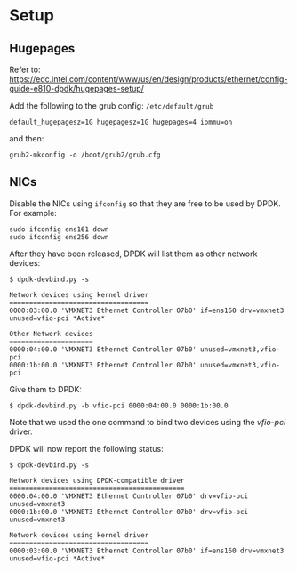 # Setup

## Hugepages
Refer to: https://edc.intel.com/content/www/us/en/design/products/ethernet/config-guide-e810-dpdk/hugepages-setup/

Add the following to the grub config: `/etc/default/grub`

```shell
default_hugepagesz=1G hugepagesz=1G hugepages=4 iommu=on
```

and then:
```shell
grub2-mkconfig -o /boot/grub2/grub.cfg
```

## NICs

Disable the NICs using `ifconfig` so that they are free to be used by DPDK. For example:
```shell
sudo ifconfig ens161 down
sudo ifconfig ens256 down
```

After they have been released, DPDK will list them as other network devices:
```shell
$ dpdk-devbind.py -s

Network devices using kernel driver
===================================
0000:03:00.0 'VMXNET3 Ethernet Controller 07b0' if=ens160 drv=vmxnet3 unused=vfio-pci *Active*

Other Network devices
=====================
0000:04:00.0 'VMXNET3 Ethernet Controller 07b0' unused=vmxnet3,vfio-pci
0000:1b:00.0 'VMXNET3 Ethernet Controller 07b0' unused=vmxnet3,vfio-pci

```

Give them to DPDK:
```shell
$ dpdk-devbind.py -b vfio-pci 0000:04:00.0 0000:1b:00.0
```
Note that we used the one command to bind two devices using the *vfio-pci* driver.

DPDK will now report the following status:
```shell
$ dpdk-devbind.py -s

Network devices using DPDK-compatible driver
============================================
0000:04:00.0 'VMXNET3 Ethernet Controller 07b0' drv=vfio-pci unused=vmxnet3
0000:1b:00.0 'VMXNET3 Ethernet Controller 07b0' drv=vfio-pci unused=vmxnet3

Network devices using kernel driver
===================================
0000:03:00.0 'VMXNET3 Ethernet Controller 07b0' if=ens160 drv=vmxnet3 unused=vfio-pci *Active*
```
